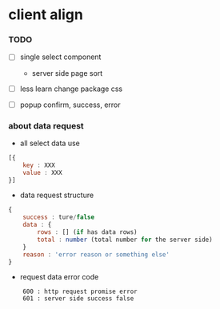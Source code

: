 # client align

### TODO
- [ ] single select component
    * server side page sort
- [ ] less learn change package css
- [ ] popup confirm, success, error


### about data request
* all select data use 
``` javascript
[{
    key : XXX
    value : XXX
}]
```
* data request structure
``` javascript
{
    success : ture/false
    data : {
        rows : [] (if has data rows)
        total : number (total number for the server side)
    }
    reason : 'error reason or something else'
}
```
* request data error code
```
    600 : http request promise error
    601 : server side success false
```